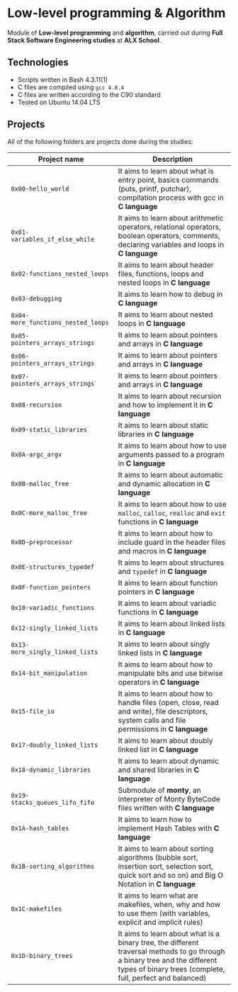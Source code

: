 # Low-level programming & Algorithm

Module of **Low-level programming** and **algorithm**, carried out during **Full Stack Software Engineering studies** at **ALX School**.

## Technologies
* Scripts written in Bash 4.3.11(1)
* C files are compiled using `gcc 4.8.4`
* C files are written according to the C90 standard
* Tested on Ubuntu 14.04 LTS

## Projects
All of the following folders are projects done during the studies:

| Project name | Description |
| ------------ | ----------- |
| `0x00-hello_world` | It aims to learn about what is entry point, basics commands (puts, printf, putchar), compilation process with gcc in **C language** |
| `0x01-variables_if_else_while` | It aims to learn about arithmetic operators, relational operators, boolean operators, comments, declaring variables and loops in **C language** |
| `0x02-functions_nested_loops` | It aims to learn about header files, functions, loops and nested loops in **C language** |
| `0x03-debugging` | It aims to learn how to debug in **C language** |
| `0x04-more_functions_nested_loops` | It aims to learn about nested loops in **C language** |
| `0x05-pointers_arrays_strings` | It aims to learn about pointers and arrays in **C language** |
| `0x06-pointers_arrays_strings` | It aims to learn about pointers and arrays in **C language** |
| `0x07-pointers_arrays_strings` | It aims to learn about pointers and arrays in **C language** |
| `0x08-recursion` | It aims to learn about recursion and how to implement it in **C language** |
| `0x09-static_libraries` | It aims to learn about static libraries in **C language** |
| `0x0A-argc_argv` | It aims to learn about how to use arguments passed to a program in **C language** |
| `0x0B-malloc_free` | It aims to learn about automatic and dynamic allocation in **C language** |
| `0x0C-more_malloc_free` | It aims to learn about how to use `malloc`, `calloc`, `realloc` and `exit` functions in **C language** |
| `0x0D-preprocessor` | It aims to learn about how to include guard in the header files and macros in **C language** |
| `0x0E-structures_typedef` | It aims to learn about structures and `typedef` in **C language** |
| `0x0F-function_pointers` | It aims to learn about function pointers in **C language** |
| `0x10-variadic_functions` | It aims to learn about variadic functions in **C language** |
| `0x12-singly_linked_lists` | It aims to learn about linked lists in **C language** |
| `0x13-more_singly_linked_lists` | It aims to learn about singly linked lists in **C language** |
| `0x14-bit_manipulation` | It aims to learn about how to manipulate bits and use bitwise operators in **C language** |
| `0x15-file_io` | It aims to learn about how to handle files (open, close, read and write), file descriptors, system calls and file permissions in **C language** |
| `0x17-doubly_linked_lists` | It aims to learn about doubly linked list in **C language** |
| `0x18-dynamic_libraries` | It aims to learn about dynamic and shared libraries in **C language** |
| `0x19-stacks_queues_lifo_fifo` | Submodule of **monty**, an interpreter of Monty ByteCode files written with **C language** |
| `0x1A-hash_tables` | It aims to learn how to implement Hash Tables with **C language** |
| `0x1B-sorting_algorithms` | It aims to learn about sorting algorithms (bubble sort, insertion sort, selection sort, quick sort and so on) and Big O Notation in **C language** |
| `0x1C-makefiles` | It aims to learn what are makefiles, when, why and how to use them (with variables, explicit and implicit rules) |
| `0x1D-binary_trees` | It aims to learn about what is a binary tree, the different traversal methods to go through a binary tree and the different types of binary trees (complete, full, perfect and balanced) |
